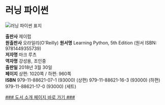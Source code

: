   
# 러닝 파이썬
  

![러닝 파이썬 표지]()

**출판사** 제이펍  
**원출판사** 오라일리(O'Reilly) 
**원서명** Learning Python, 5th Edition
(원서 ISBN: 9781449355739)  
**저자명** 마크 루츠  
**역자명** 강성용, 조인중  
**출판일** 2018년 3월 30일  
**페이지** 상편: 1020쪽 / 하편: 960쪽  
**ISBN** 979-11-88621-07-1 (93000) (상편)
979-11-88621-16-3 (93000) (하편)
979-11-88621-17-0 (93000) (세트) 

[### 도서 소개 페이지 바로 가기 ###]()